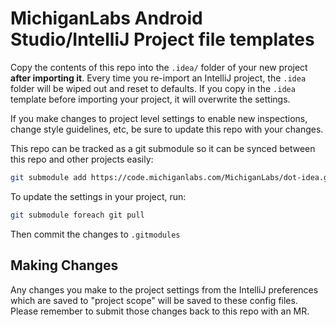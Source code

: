 # MichiganLabs Android Studio/IntelliJ Project file templates

Copy the contents of this repo into the `.idea/` folder of your new project **after importing it**. Every time you re-import an IntelliJ project, the `.idea` folder will be wiped out and reset to defaults. If you copy in the `.idea` template before importing your project, it will overwrite the settings.

If you make changes to project level settings to enable new inspections, change style guidelines, etc, be sure to update this repo with your changes.

This repo can be tracked as a git submodule so it can be synced between this repo and other projects easily:

```bash
git submodule add https://code.michiganlabs.com/MichiganLabs/dot-idea.git .idea
```

To update the settings in your project, run:

```bash
git submodule foreach git pull
```

Then commit the changes to `.gitmodules`

## Making Changes
Any changes you make to the project settings from the IntelliJ preferences which are saved to "project scope" will be
saved to these config files. Please remember to submit those changes back to this repo with an MR.
